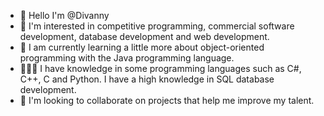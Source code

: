 - 👋 Hello I'm @Divanny
- 👀 I'm interested in competitive programming, commercial software development, database development and web development.
- 🌱 I am currently learning a little more about object-oriented programming with the Java programming language.
- 👨🏽‍💻 I have knowledge in some programming languages such as C#, C++, C and Python. I have a high knowledge in SQL database development.
- 💞️ I'm looking to collaborate on projects that help me improve my talent.

<!---
Divanny/Divanny is a ✨ special ✨ repository because its `README.md` (this file) appears on your GitHub profile.
You can click the Preview link to take a look at your changes.
--->

